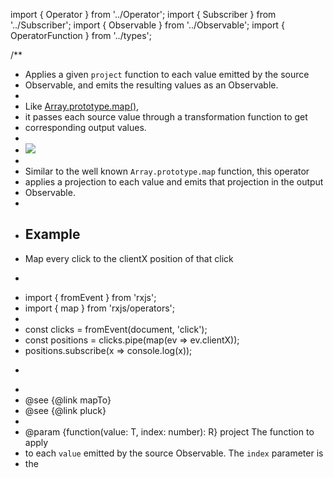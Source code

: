 import { Operator } from '../Operator';
import { Subscriber } from '../Subscriber';
import { Observable } from '../Observable';
import { OperatorFunction } from '../types';

/**
 * Applies a given `project` function to each value emitted by the source
 * Observable, and emits the resulting values as an Observable.
 *
 * <span class="informal">Like [Array.prototype.map()](https://developer.mozilla.org/en-US/docs/Web/JavaScript/Reference/Global_Objects/Array/map),
 * it passes each source value through a transformation function to get
 * corresponding output values.</span>
 *
 * ![](map.png)
 *
 * Similar to the well known `Array.prototype.map` function, this operator
 * applies a projection to each value and emits that projection in the output
 * Observable.
 *
 * ## Example
 * Map every click to the clientX position of that click
 * ```ts
 * import { fromEvent } from 'rxjs';
 * import { map } from 'rxjs/operators';
 *
 * const clicks = fromEvent(document, 'click');
 * const positions = clicks.pipe(map(ev => ev.clientX));
 * positions.subscribe(x => console.log(x));
 * ```
 *
 * @see {@link mapTo}
 * @see {@link pluck}
 *
 * @param {function(value: T, index: number): R} project The function to apply
 * to each `value` emitted by the source Observable. The `index` parameter is
 * the